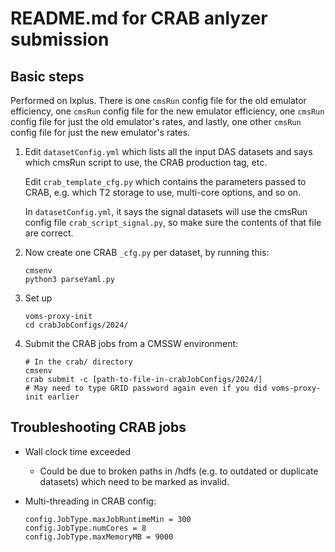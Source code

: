 # README.md for CRAB anlyzer submission

## Basic steps
Performed on lxplus. There is one `cmsRun` config file for the old emulator efficiency, one `cmsRun` config file for the new emulator efficiency, one `cmsRun` config file for just the old emulator's rates, and lastly, one other `cmsRun` config file for just the new emulator's rates.

1. Edit `datasetConfig.yml` which lists all the input DAS datasets and says
   which cmsRun script to use, the CRAB production tag, etc.

   Edit `crab_template_cfg.py` which contains the parameters passed to CRAB, e.g.
   which T2 storage to use, multi-core options, and so on.

   In `datasetConfig.yml`, it says the signal datasets will use the cmsRun config file `crab_script_signal.py`, so make sure the contents of that file are correct.
2. Now create one CRAB `_cfg.py` per dataset, by running this:
   ```
   cmsenv
   python3 parseYaml.py
   ```
3. Set up
   ```
   voms-proxy-init
   cd crabJobConfigs/2024/
   ```
4. Submit the CRAB jobs from a CMSSW environment:
   ``` 
   # In the crab/ directory
   cmsenv
   crab submit -c [path-to-file-in-crabJobConfigs/2024/]
   # May need to type GRID password again even if you did voms-proxy-init earlier
   ```

## Troubleshooting CRAB jobs

* Wall clock time exceeded
  * Could be due to broken paths in /hdfs (e.g. to outdated or duplicate datasets) which
    need to be marked as invalid.

* Multi-threading in CRAB config:
  ```
  config.JobType.maxJobRuntimeMin = 300
  config.JobType.numCores = 8
  config.JobType.maxMemoryMB = 9000
  ```